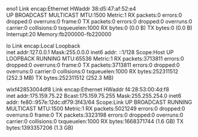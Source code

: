 eno1      Link encap:Ethernet  HWaddr 38:d5:47:af:52:e4  
          UP BROADCAST MULTICAST  MTU:1500  Metric:1
          RX packets:0 errors:0 dropped:0 overruns:0 frame:0
          TX packets:0 errors:0 dropped:0 overruns:0 carrier:0
          collisions:0 txqueuelen:1000 
          RX bytes:0 (0.0 B)  TX bytes:0 (0.0 B)
          Interrupt:20 Memory:fb200000-fb220000 

lo        Link encap:Local Loopback  
          inet addr:127.0.0.1  Mask:255.0.0.0
          inet6 addr: ::1/128 Scope:Host
          UP LOOPBACK RUNNING  MTU:65536  Metric:1
          RX packets:3713811 errors:0 dropped:0 overruns:0 frame:0
          TX packets:3713811 errors:0 dropped:0 overruns:0 carrier:0
          collisions:0 txqueuelen:1000 
          RX bytes:252311512 (252.3 MB)  TX bytes:252311512 (252.3 MB)

wlxf42853004df8 Link encap:Ethernet  HWaddr f4:28:53:00:4d:f8  
          inet addr:175.159.75.22  Bcast:175.159.75.255  Mask:255.255.254.0
          inet6 addr: fe80::957e:12dc:df79:3f43/64 Scope:Link
          UP BROADCAST RUNNING MULTICAST  MTU:1500  Metric:1
          RX packets:5021249 errors:0 dropped:0 overruns:0 frame:0
          TX packets:3323198 errors:0 dropped:0 overruns:0 carrier:0
          collisions:0 txqueuelen:1000 
          RX bytes:1668371744 (1.6 GB)  TX bytes:1393357206 (1.3 GB)

